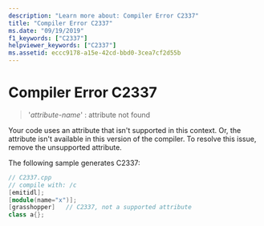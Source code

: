 ```yaml
---
description: "Learn more about: Compiler Error C2337"
title: "Compiler Error C2337"
ms.date: "09/19/2019"
f1_keywords: ["C2337"]
helpviewer_keywords: ["C2337"]
ms.assetid: eccc9178-a15e-42cd-bbd0-3cea7cf2d55b
---
```

# Compiler Error C2337

> '*attribute-name*' : attribute not found

Your code uses an attribute that isn't supported in this context. Or, the attribute isn't available in this version of the compiler. To resolve this issue, remove the unsupported attribute.

The following sample generates C2337:

```cpp
// C2337.cpp
// compile with: /c
[emitidl];
[module(name="x")];
[grasshopper]   // C2337, not a supported attribute
class a{};
```
